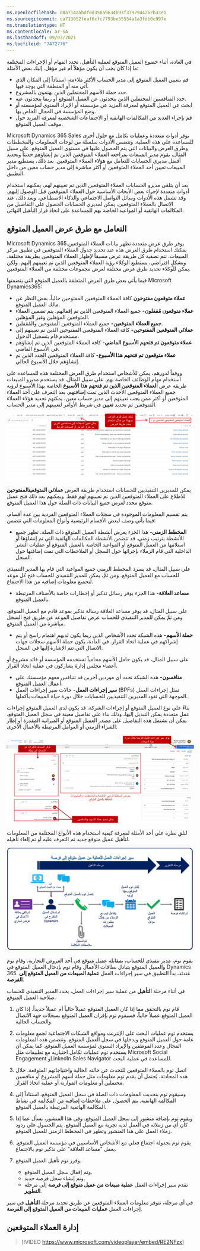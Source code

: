 ```yaml
---
ms.openlocfilehash: d8a714aabdf0d358a9634b93f3792944262b33e1
ms.sourcegitcommit: ca713052feaf6cfc7793be55554a1a3fdb0c997e
ms.translationtype: HT
ms.contentlocale: ar-SA
ms.lasthandoff: 09/03/2021
ms.locfileid: "7472776"
---
```

في العادة، أثناء خضوع العميل المتوقع لعملية التأهيل، تحدد المهام أو الإجراءات المختلفة ما إذا كان يجب أن يكون مؤهلاً أم غير مؤهل. إليك بعض الأمثلة:

- قم بتعيين العميل المتوقع إلى مدير الحساب الأكثر ملاءمة، استناداً إلى المكان الذي أتى منه أو المنطقة التي يوجد فيها.
- حدد حملة الأسهم المحتملين الذين يهتمون بالمشروع.
- حدد المنافسين المحتملين الذين يتحدثون عن العميل المتوقع أو ربما يتحدثون عنه.
- ابحث عن العميل المتوقع لمعرفة المزيد عن مؤسسته أو الإيراد السنوي لمؤسسته أو وضع المؤسسة في المجال الخاص بها.
- قم بإجراء العديد من المكالمات الهاتفية أو الاجتماعات الشخصية لمعرفة المزيد حول موقف العميل المتوقع.

Microsoft Dynamics 365 Sales يوفر أدوات متعددة وعمليات تكامل مع حلول أخرى للمساعدة على هذه العملية. وتتضمن الأدوات سلسلة من لوحات المعلومات والمخططات وطرق العرض والبيانات التي يتم الحصول عليها في مستوى العميل المتوقع. على سبيل المثال، يقوم مدير المبيعات بمراجعة العملاء المتوقعين الذين تم إنشاؤهم حديثاً وتحديد أفضل مديري الحسابات للتعامل مع هؤلاء العملاء المتوقعين. بعد ذلك، يستطيع مدير المبيعات تعيين أحد العملاء المتوقعين أو أكثر مباشرة إلى مدير حساب معين من داخل التطبيق.

بعد أن يتلقى مديرو الحسابات العملاء المتوقعين الذين تم تعيينهم لهم، يمكنهم استخدام أدوات متعددة لإجراء بعض الأبحاث الأساسية حول العملاء المتوقعين قبل الوصول إليهم. وقد تشمل هذه الأدوات وسائل التواصل الاجتماعي والذكاء الاصطناعي. وبعد ذلك، عند الاتصال بالعملاء المتوقعين، يمكن لمديري الحسابات الحصول على التفاصيل من المكالمات الهاتفية أو المواعيد الخاصة بهم للمساعدة على اتخاذ قرار التأهيل النهائي.

## <a name="working-with-lead-views"></a>التعامل مع طرق عرض العميل المتوقع

Microsoft Dynamics 365يوفر طرق عرض متعددة تظهر بيانات العملاء المتوقعين. يمكنك استخدام طرق العرض هذه عند تحديد جدول العملاء المتوقعين في تطبيق مركز المبيعات. تتم تصفية كل طريقة عرض مسبقاً لإظهار العملاء المتوقعين بطريقة مختلفة. وبشكلٍ افتراضي، يستطيع الوكلاء رؤية العملاء المتوقعين الذين تم تعيينهم إليهم. ولكن يمكن للوكلاء تحديد طرق عرض مختلفة لعرض مجموعات مختلفة من العملاء المتوقعين.

فيما يأتي بعض طرق العرض المتعلقة بالعميل المتوقع التي يتضمنها Microsoft Dynamics365:

- **عملاء متوقعون مفتوحون** كافة العملاء المتوقعين المفتوحين حالياً، بغض النظر عن مالك العميل المتوقع.
- **عملاء متوقعون مُقفلون-** جميع العملاء المتوقعين الذين تم إقفالهم. يتم تضمين العملاء المتوقعين المؤهلين وغير المؤهلين.
- **جميع العملاء المتوقعين-** جميع العملاء المتوقعين المفتوحين والمُقفلين.
- **عملائي المتوقعين المفتوحين-** كافة العملاء المتوقعين المفتوحين الذين تم تعيينهم إلى مستخدم قام بتسجيل الدخول.
- **عملاء متوقعون تم فتحهم الأسبوع الماضي-** كافة العملاء المتوقعين الذين تم إنشاؤهم في الأسبوع الماضي.
- **عملاء متوقعون تم فتحهم هذا الأسبوع-** كافة العملاء المتوقعين الجدد الذين تم إنشاؤهم خلال الأسبوع الحالي.

ووفقاً لدورهم، يمكن للأشخاص استخدام طرق العرض المختلفة هذه للمساعدة على استخدام مهام الوظائف الخاصة بهم. على سبيل المثال، قد يستخدم مديرو المبيعات طريقة عرض **العملاء المتوقعين الذين تم فتحهم هذا الأسبوع** الخاصة بهذا الأسبوع لرؤية جميع العملاء المتوقعين الأحدث الذين تمت إضافتهم. بعد التعرف على أحد العملاء المتوقعين أو أكثر ممن يجب تعيينهم إلى مدير حساب معين، يمكنهم تحديد هؤلاء العملاء المتوقعين ثم تحديد **تعيين** في شريط الأوامر لتعيينهم إلى مدير الحساب.

![طريقة عرض العملاء المتوقعين المفتوحين. يمكن تعيين السجلات إلى مستخدمين آخرين من طرق العرض أو السجلات الفردية (زر "سهم للتعيين"). يمكن تبديل طرق العرض بسهولة باستخدام محدد طرق العرض (سهم إلى القائمة المنسدلة عملائي المتوقعين المفتوحين).](../media/lm-unit3-1.png)

يمكن للمديرين التنفيذيين للحسابات استخدام طريقة العرض **عملائي المتوقعينالمفتوحين** للاطلاع على العملاء المتوقعين الذين تم تعيينهم لهم فقط. ويمكنهم بعد ذلك فتح عميل متوقع محدد لعرض جميع البيانات ذات الصلة حول هذا العميل المتوقع.

يتم تقسيم المعلومات الموجودة في سجلات العملاء المتوقعين الفردية بين عدة أقسام. فيما يأتي وصف لبعض الأقسام الرئيسية وأنواع المعلومات التي تتضمن:

- **المخطط الزمني-** هذا الجزء يعرض أنشطة العميل المتوقع ذات الصلة. تظهر جميع الأنشطة بترتيب زمني. قد تتضمن الأنشطة المكالمات الهاتفية التي تم إنشاؤها أو استلامها من العميل المتوقع أو المواعيد الخاصة بالعميل المتوقع أو عمليات النشر الداخلية التي قام الزملاء بإجرائها حول السجل أو الملاحظات التي تمت إضافتها حول السجل.

على سبيل المثال، قد يسرد المخطط الزمني جميع المواعيد التي قام بها المدير التنفيذي للحساب مع العميل المتوقع. ومن ثمَّ، يمكن للمدير التنفيذي للحساب فتح كل موعد لتجميع معلومات إضافية من هذا الاجتماع.

- **مساعد العلاقة-** هذا الجزء يوفر رسائل تذكير أو إخطارات خاصة بالأصناف المرتبطة بالعميل المتوقع.

على سبيل المثال، قد يوفر مساعد العلاقة رسالة تذكير بموعد قادم مع العميل المتوقع. ومن ثمَّ يمكن للمدير التنفيذي للحساب عرض تفاصيل الموعد عن طريق فتح السجل مباشرة من العميل المتوقع.

- **حملة الأسهم-** هذه الشبكة تحدد الأشخاص الذين ربما يكون لديهم اهتمام راسخ أو يتم إشراكهم في عملية اتخاذ القرار. في العادة، يكون حملة الأسهم سجلات جهات الاتصال التي تتم الإشارة إليها في السجل.

على سبيل المثال، قد يكون حامل الأسهم محامياً تستخدمه المؤسسة أو قائد مشروع أو أعضاء مجلس إدارة يشاركون في عملية اتخاذ القرار.

- **منافسون-** هذه الشبكة تحدد أي موردين آخرين قد تتنافس معهم مؤسستك على أعمال العميل المتوقع.
- **سير إجراءات العمل-** حالات سير إجراءات العمل (BPFs) تمثل إجراءات العمل الموجهة التي تقود المديرين التنفيذيين للحسابات خلال دورة حياة المبيعات بأكملها.

بناءً على نوع العميل المتوقع أو إجراءات الشركة، قد يكون لدى العميل المتوقع إجراءات عمل متعددة يمكن التبديل إليها، وذلك بناء على تفاصيل معينة في سجل العميل المتوقع. يمكن أن تشتمل هذه التفاصيل على مصدر العميل المتوقع أو الميزانية المقدرة أو إطار الشراء الزمني أو العوامل المرتبطة بالأعمال الأخرى.

![يرشد "سير إجراءات العمل" المستخدمين خلال دورة حياة المبيعات مع رسائل تذكير ومخطط زمني للأنشطة والملاحظات والمنشورات وحملة الأسهم والمنافسين.](../media/lm-unit3-2.png)

لنلقِ نظرة على أحد الأمثلة لمعرفة كيفية استخدام هذه الأنواع المختلفة من المعلومات لتأهيل عميل متوقع جديد تم التعرف عليه أو تم إلغاء تأهيله.

![مخطط تدفق العميل المتوقع إلى فرصة. من مرحلة "التأهيل" وصولاً إلى مرحلة "التطوير" (تم إنشاء الفرصة).](../media/lm-unit3-3.png)

يقوم توم، مدير تنفيذي للحساب، بمقابلة عميل متوقع في أحد العروض التجارية. وقام توم والعميل المتوقع بتبادل بطاقات الأعمال وقام توم بإدخال العميل المتوقع في Dynamics 365. عندئذ، بدأ التطبيق في سير إجراءات العمل **عملية المبيعات من العميل المتوقع إلى الفرصة**.

في أثناء مرحلة **التأهيل** من عملية سير إجراءات العمل، يحدد المدير التنفيذي للحساب صلاحية العميل المتوقع.

1. قام توم بالتحقق مما إذا كان العميل المتوقع عميلاً حالياً أم عميلاً جديداً. إذا كان العميل المتوقع عميلاً حالياً، فسيقوم توم بإقران العميل المتوقع بسجلات جهة الاتصال والحساب الحالية.

2. يستخدم توم عمليات البحث على الإنترنت ومواقع الشبكات الاجتماعية لجمع معلومات عامة حول العميل المتوقع ويدخلها في سجل العميل المتوقع. وتتضمن هذه المعلومات المجال وعدد الموظفين والإيراد السنوي لمؤسسة العميل المتوقع. كما يمكن أن يستخدم توم عمليات تكامل اختياريه مع تطبيقات مثل Microsoft Social Engagement وLinkedIn Sales Navigator للمساعدة في عملية البحث.

3. اتصل توم بالعملاء المتوقعين للتحدث عن حالته الحالية واحتياجاتهم المتوقعة. خلال هذه المحادثة، يُحتمل أن يقدم توم معلومات مثل حملة أسهم المشروع أو منافسين محتملين أو معلومات الموازنة أو عملية اتخاذ القرار.

1. وسيقوم توم بتحديث المعلومات ذات الصلة في سجل العميل المتوقع، استناداً إلى المكالمة الهاتفية. يتم الحصول على ملاحظات إضافية من المكالمة في نشاط المكالمة الهاتفية المرتبطة بالعميل المتوقع.

5. ويقوم توم بإضافة منشور إلى سجل العميل المتوقع. وفي هذا المنشور، يسأل عما إذا كان أي من زملائه في العمل لديه تجربة مع العميل المتوقع. يتم الحصول على ردود زملاء العمل على هذا المنشور وتظهر في المخطط الزمني للعميل المتوقع.

6. يقوم توم بجدولة اجتماع فعلي مع الأشخاص الأساسيين في مؤسسة العميل المتوقع. يعمل "مساعد العلاقة" على تذكير توم بالاجتماع.

7. وقرر توم تأهيل العميل المتوقع.

    - وتم إقفال سجل العميل المتوقع.
    - وتم إنشاء سجل فرصة جديد.
    - تقدم سير إجراءات العمل **عملية مبيعات من عميل متوقع إلى فرصة** إلى مرحلة **التطوير**.

في أي مرحلة، تتوفر معلومات العملاء المتوقعين عن طريق تحديد مرحلة **التأهيل** في سير إجراءات العمل **عمليات المبيعات من العميل المتوقع إلى الفرصة**.

## <a name="managing-leads"></a>إدارة العملاء المتوقعين

> [!VIDEO https://www.microsoft.com/videoplayer/embed/RE2NFzx]
